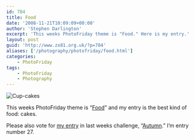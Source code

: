 ```yaml
---
id: 784
title: Food
date: '2008-11-21T10:09:09+00:00'
author: 'Stephen Darlington'
excerpt: 'This weeks PhotoFriday theme is "Food." Here is my entry.'
layout: post
guid: 'http://www.zx81.org.uk/?p=784'
aliases: ['/photography/photofriday/food.html']
categories:
    - PhotoFriday
tags:
    - PhotoFriday
    - Photography
---
```


![Cup-cakes](https://i0.wp.com/www.zx81.org.uk/wp-content/uploads/2007/09/img_1845.jpg)

This weeks PhotoFriday theme is “[Food](http://www.photofriday.com/archives/challenge/000827.php)” and my entry is the best kind of food: cakes.

Please also vote for [my entry](/photography/photofriday/autumn.html) in last weeks challenge, “[Autumn](http://www.photofriday.com/linkviewer.php?id=825).” I’m entry number 27.